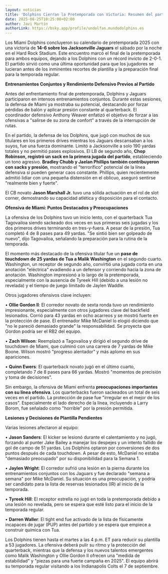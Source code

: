 ```yaml
---
layout: noticias
title: 'Dolphins Cierran la Pretemporada con Victoria: Resumen del partido Jaguars @ Dolphins'
date: 2025-08-25T10:25:00+02:00
author: Javi Martín
authorLink: https://bsky.app/profile/undolfan.mundodolphins.es
---
```

Los Miami Dolphins concluyeron su calendario de pretemporada 2025 con una victoria de **14-6 sobre los Jacksonville Jaguars** el sábado por la noche en el Hard Rock Stadium. Este encuentro marcó el final de la pretemporada para ambos equipos, dejando a los Dolphins con un récord invicto de 2-0-1. El partido sirvió como una última oportunidad para que los jugadores se lucieran antes de los inminentes recortes de plantilla y la preparación final para la temporada regular.

**Entrenamientos Conjuntos y Rendimiento Defensivo Previos al Partido**

Antes del enfrentamiento final de pretemporada, Dolphins y Jaguars participaron en intensos entrenamientos conjuntos. Durante estas sesiones, la defensa de Miami ya mostraba su potencial, destacando por forzar pérdidas de balón y aplicar presión constante al quarterback. El coordinador defensivo Anthony Weaver enfatizó el objetivo de forzar a las ofensivas a "salirse de su zona de confort" a través de la interrupción de rutas.

En el partido, la defensa de los Dolphins, que jugó con muchos de sus titulares en los primeros drives mientras los Jaguars descansaban a los suyos, fue una fuerza dominante. Limitó a Jacksonville a solo 190 yardas totales y no permitió pases explosivos. El LB de segundo año, **Chop Robinson, registró un sack en la primera jugada del partido**, estableciendo un tono agresivo. **Bradley Chubb y Jaelan Phillips también contribuyeron con sacks y presión**, mostrando el "terrorífico" potencial de la línea defensiva si pueden generar caos constante. Phillips, quien recientemente admitió lidiar con una pequeña distensión en el oblicuo, aseguró sentirse "realmente bien y fuerte".

El CB novato **Jason Marshall Jr.** tuvo una sólida actuación en el rol de slot corner, demostrando su capacidad atlética y disposición para el contacto.

**Ofensiva de Miami: Puntos Destacados y Preocupaciones**

La ofensiva de los Dolphins tuvo un inicio lento, con el quarterback Tua Tagovailoa siendo sackeado dos veces en sus primeras seis jugadas y los dos primeros drives terminando en tres-y-fuera. A pesar de la presión, Tua completó 4 de 8 pases para 49 yardas. "Se sintió bien ser golpeado de nuevo", dijo Tagovailoa, señalando la preparación para la rutina de la temporada.

El momento más destacado de la ofensiva titular fue un **pase de touchdown de 25 yardas de Tua a Malik Washington** en el segundo cuarto. Washington, un receptor de segundo año, convirtió una jugada corta en una anotación "eléctrica" evadiendo a un defensor y corriendo hacia la zona de anotación. Washington impresionó a lo largo de la pretemporada, especialmente con la ausencia de Tyreek Hill (debido a una lesión no revelada) y el tiempo de juego limitado de Jaylen Waddle.

Otros jugadores ofensivos clave incluyen:

• **Ollie Gordon II**: El corredor novato de sexta ronda tuvo un rendimiento impresionante, especialmente con otros jugadores clave del backfield lesionados. Corrió para 43 yardas en ocho acarreos y se mostró fuerte en la protección de pase. El entrenador Mike McDaniel lo elogió diciendo que "no le pareció demasiado grande" la responsabilidad. Se proyecta que Gordon podría ser el RB2 del equipo.

• **Zach Wilson**: Reemplazó a Tagovailoa y dirigió el segundo drive de touchdown de Miami, que culminó con una carrera de 7 yardas de Mike Boone. Wilson mostró "progreso alentador" y más aplomo en sus apariciones.

• **Quinn Ewers**: El quarterback novato jugó en el último cuarto, completando 7 de 8 pases para 66 yardas. Mostró "momentos de precisión y toma de decisiones".

Sin embargo, la ofensiva de Miami enfrenta **preocupaciones importantes con su línea ofensiva**. Los quarterbacks fueron sackeados un total de seis veces en el partido. La protección de pase fue "irregular en el mejor de los casos". Especialmente el lado derecho de la línea, incluyendo a Larry Borom, fue señalado como "horrible" por la presión permitida.

**Lesiones y Decisiones de Plantilla Pendientes**

Varias lesiones afectaron al equipo:

• **Jason Sanders**: El kicker se lesionó durante el calentamiento y no jugó, forzando al punter Jake Bailey a manejar los despejes y un intento fallido de gol de campo de 51 yardas. Los Dolphins optaron por conversiones de dos puntos después de cada touchdown. A pesar de esto, McDaniel no estaba "demasiado preocupado" por su disponibilidad para la Semana 1.

• **Jaylen Wright**: El corredor sufrió una lesión en la pierna durante los entrenamientos conjuntos con los Jaguars y fue declarado "semana a semana" por Mike McDaniel. Su situación es una preocupación, y podría ser candidato para la lista de reservas lesionados (IR) al inicio de la temporada.

• **Tyreek Hill**: El receptor estrella no jugó en toda la pretemporada debido a una lesión no revelada, pero se espera que esté listo para el inicio de la temporada regular.

• **Darren Waller**: El tight end fue activado de la lista de físicamente incapaces de jugar (PUP) antes del partido y se espera que empiece a construir química con Tua.

Los Dolphins tienen hasta el martes a las 4 p.m. ET para reducir su plantilla a 53 jugadores. La ofensiva deberá pulir su ritmo y la protección del quarterback, mientras que la defensa y los nuevos talentos emergentes como Malik Washington y Ollie Gordon II ofrecen una "medida de estabilidad" y "piezas para una fuerte campaña en 2025". El equipo abrirá su temporada regular visitando a los Indianapolis Colts el 7 de septiembre.
